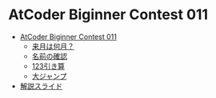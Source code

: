 AtCoder Biginner Contest 011
============================

- [AtCoder Biginner Contest 011](http://abc011.contest.atcoder.jp/)
    - [来月は何月？](http://abc011.contest.atcoder.jp/tasks/abc011_1)
    - [名前の確認](http://abc011.contest.atcoder.jp/tasks/abc011_2)
    - [123引き算](http://abc011.contest.atcoder.jp/tasks/abc011_3)
    - [大ジャンプ](http://abc011.contest.atcoder.jp/tasks/abc011_4)
- [解説スライド](http://www.slideshare.net/chokudai/abc011)
